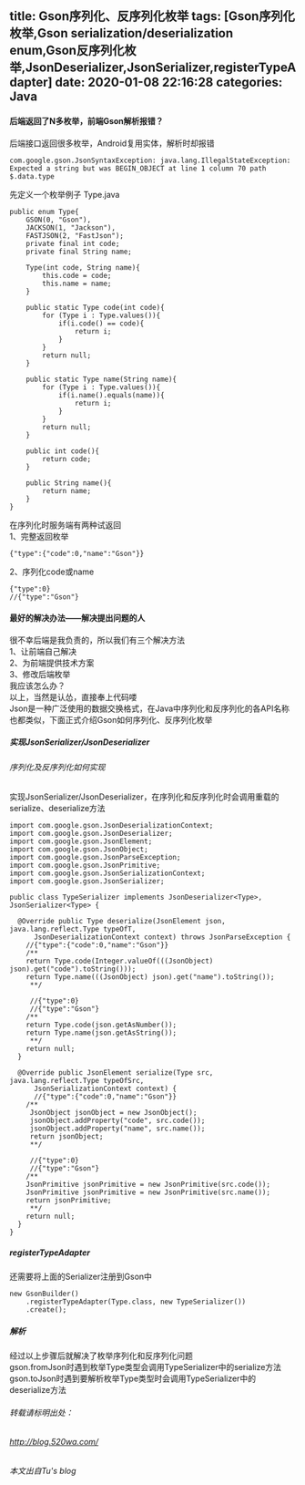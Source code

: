 title: Gson序列化、反序列化枚举
tags: [Gson序列化枚举,Gson serialization/deserialization enum,Gson反序列化枚举,JsonDeserializer,JsonSerializer,registerTypeAdapter]
date: 2020-01-08 22:16:28
categories: Java
---
####  后端返回了N多枚举，前端Gson解析报错？  

后端接口返回很多枚举，Android复用实体，解析时却报错  

```
com.google.gson.JsonSyntaxException: java.lang.IllegalStateException: 
Expected a string but was BEGIN_OBJECT at line 1 column 70 path $.data.type
```

先定义一个枚举例子  Type.java  

```
public enum Type{
	GSON(0, "Gson"),
	JACKSON(1, "Jackson"),
	FASTJSON(2, "FastJson");
	private final int code;
	private final String name;
	
	Type(int code, String name){
		this.code = code;
		this.name = name;
	}
	
	public static Type code(int code){
		for (Type i : Type.values()){
			if(i.code() == code){
				return i;
			}
		}
		return null;
	}
	
	public static Type name(String name){
		for (Type i : Type.values()){
			if(i.name().equals(name)){
				return i;
			}
		}
		return null;
	}
	
	public int code(){
		return code;
	}
	
	public String name(){
		return name;
	}
}
```

在序列化时服务端有两种试返回  
1、完整返回枚举

```
{"type":{"code":0,"name":"Gson"}}  
```

2、序列化code或name

```
{"type":0}
//{"type":"Gson"}
```

####	最好的解决办法——解决提出问题的人
很不幸后端是我负责的，所以我们有三个解决方法  
1、让前端自己解决   
2、为前端提供技术方案  
3、修改后端枚举   
我应该怎么办？  
以上，当然是认怂，直接奉上代码喽  
Json是一种广泛使用的数据交换格式，在Java中序列化和反序列化的各API名称也都类似，下面正式介绍Gson如何序列化、反序列化枚举  

<!-- more -->

#####	实现JsonSerializer/JsonDeserializer
######		序列化及反序列化如何实现
实现JsonSerializer/JsonDeserializer，在序列化和反序列化时会调用重载的serialize、deserialize方法  

```
import com.google.gson.JsonDeserializationContext;
import com.google.gson.JsonDeserializer;
import com.google.gson.JsonElement;
import com.google.gson.JsonObject;
import com.google.gson.JsonParseException;
import com.google.gson.JsonPrimitive;
import com.google.gson.JsonSerializationContext;
import com.google.gson.JsonSerializer;

public class TypeSerializer implements JsonDeserializer<Type>, JsonSerializer<Type> {

  @Override public Type deserialize(JsonElement json, java.lang.reflect.Type typeOfT,
      JsonDeserializationContext context) throws JsonParseException {
    //{"type":{"code":0,"name":"Gson"}}
    /**
    return Type.code(Integer.valueOf(((JsonObject) json).get("code").toString()));
    return Type.name(((JsonObject) json).get("name").toString());
     **/
     
     //{"type":0}
	 //{"type":"Gson"}
    /**
    return Type.code(json.getAsNumber());
    return Type.name(json.getAsString());
     **/
    return null;
  }

  @Override public JsonElement serialize(Type src, java.lang.reflect.Type typeOfSrc,
      JsonSerializationContext context) {
      //{"type":{"code":0,"name":"Gson"}}
    /**
     JsonObject jsonObject = new JsonObject();
     jsonObject.addProperty("code", src.code());
     jsonObject.addProperty("name", src.name());
     return jsonObject;
     **/
     
     //{"type":0}
	 //{"type":"Gson"}
    /**
    JsonPrimitive jsonPrimitive = new JsonPrimitive(src.code());
    JsonPrimitive jsonPrimitive = new JsonPrimitive(src.name());
    return jsonPrimitive;
     **/
    return null;
  }
}
```

#####	registerTypeAdapter
还需要将上面的Serializer注册到Gson中  

```
new GsonBuilder()
    .registerTypeAdapter(Type.class, new TypeSerializer())
    .create();
```

#####	解析
经过以上步骤后就解决了枚举序列化和反序列化问题  
gson.fromJson时遇到枚举Type类型会调用TypeSerializer中的serialize方法  
gson.toJson时遇到要解析枚举Type类型时会调用TypeSerializer中的deserialize方法

###### 转载请标明出处： 
###### http://blog.520wa.com/
###### 本文出自Tu's blog